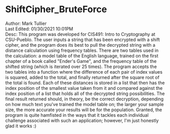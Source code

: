 # ShiftCipher_BruteForce
Author: Mark Tullier\
Last Edited: 01/30/2021 10:01PM\
Desc: This program was developed for CIS491: Intro to Cryptography at CSU-Pueblo. The user inputs a string that has been encrypted with a shift cipher, and the program does its best to pull the decrypted string with a distance calculation using frequency tables. There are two tables used in the calculation: a model table of the English language, trained on the first chapter of a book called "Ender's Game", and the frequency table of the shifted string (which is iterated over 25 times). The program accepts the two tables into a function where the difference of each pair of index values is squared, added to the total, and finally returned after the square root of the total is found. Each of these distances is stored in a list that then has the index position of the smallest value taken from it and compared against the index position of a list that holds all of the decrypted string possibilities. The final result returned should, in theory, be the correct decryption, depending on how much text you've trained the model table on; the larger your sample size, the more accurate your results will be for the population. Granted, the program is quite hamfisted in the ways that it tackles each individual challenge associated with such an application; however, I'm just honestly glad it works :)

